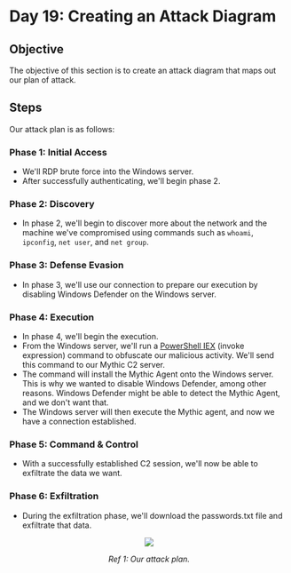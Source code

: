 # Day 19: Creating an Attack Diagram
## Objective
The objective of this section is to create an attack diagram that maps out our plan of attack.

## Steps
Our attack plan is as follows:

### Phase 1: Initial Access
- We'll RDP brute force into the Windows server.
- After successfully authenticating, we'll begin phase 2.

### Phase 2: Discovery
- In phase 2, we'll begin to discover more about the network and the machine we've compromised using commands such as `whoami`, `ipconfig`, `net user`, and `net group`.

### Phase 3: Defense Evasion
- In phase 3, we'll use our connection to prepare our execution by disabling Windows Defender on the Windows server.

### Phase 4: Execution
- In phase 4, we'll begin the execution.
- From the Windows server, we'll run a [PowerShell IEX](https://www.securonix.com/blog/hiding-the-powershell-execution-flow/) (invoke expression) command to obfuscate our malicious activity. We'll send this command to our Mythic C2 server.
- The command will install the Mythic Agent onto the Windows server. This is why we wanted to disable Windows Defender, among other reasons. Windows Defender might be able to detect the Mythic Agent, and we don't want that.
- The Windows server will then execute the Mythic agent, and now we have a connection established.

### Phase 5: Command & Control
- With a successfully established C2 session, we'll now be able to exfiltrate the data we want.

### Phase 6: Exfiltration
- During the exfiltration phase, we'll download the passwords.txt file and exfiltrate that data.

[<p align="center"><img src="https://i.imgur.com/HAW643T.png"></p>](https://www.canva.com/design/DAGXObsWI0c/hP_5RK2TZKIiNYdBpT8Iwg/view?utm_content=DAGXObsWI0c&utm_campaign=designshare&utm_medium=link&utm_source=editor)
<p align="center"><i>Ref 1: Our attack plan.</i><p>
<br>
